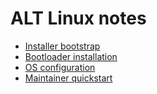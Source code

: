 # ALT Linux notes

* [Installer bootstrap](installer-bootstrap.md)
* [Bootloader installation](bootloader-installation.md)
* [OS configuration](os-configuration.md)
* [Maintainer quickstart](maintainer/maintainer.md)

